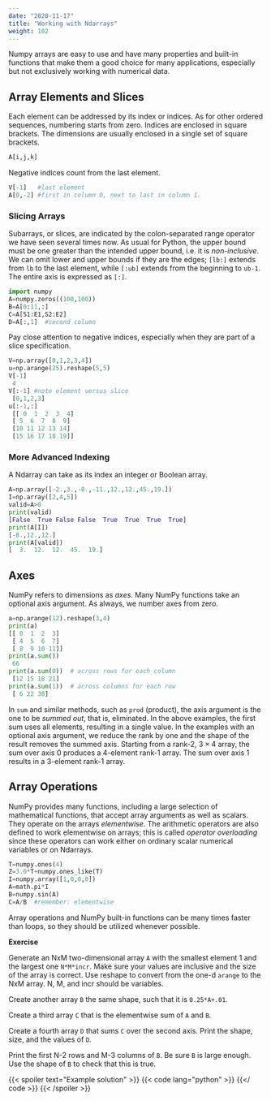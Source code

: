 ```yaml
---
date: "2020-11-17"
title: "Working with Ndarrays"
weight: 102
---
```


Numpy arrays are easy to use and have many properties and built-in functions that make them a good choice for many applications, especially but not exclusively working with numerical data. 

## Array Elements and Slices

Each element can be addressed by its index or indices.  As for other ordered sequences, numbering starts from zero.  Indices are enclosed in square brackets.  The dimensions are usually enclosed in a single set of square brackets.

```python
A[i,j,k]
```

Negative indices count from the last element.

```python
V[-1]   #last element
A[0,-2] #first in column 0, next to last in column 1.
```

### Slicing Arrays

Subarrays, or slices, are indicated by the colon-separated range operator we have seen several times now.   As usual for Python, the upper bound must be one greater than the intended upper bound, i.e. it is _non-inclusive_.  We can omit lower and upper bounds if they are the edges; `[lb:]` extends from `lb` to the last element, while `[:ub]` extends from the beginning to `ub-1`.  The entire axis is expressed as `[:]`.

```python
import numpy
A=numpy.zeros((100,100))
B=A[0:11,:]
C=A[S1:E1,S2:E2]
D=A[:,1]  #second column
```

Pay close attention to negative indices, especially when they are part of a slice specification.

```python
V=np.array([0,1,2,3,4])
u=np.arange(25).reshape(5,5)
V[-1]
 4
V[:-1] #note element versus slice
 [0,1,2,3]  
u[:-1,:]
 [[ 0  1  2  3  4]
 [ 5  6  7  8  9]
 [10 11 12 13 14]
 [15 16 17 18 19]]
```

### More Advanced Indexing

 A Ndarray can take as its index an integer or Boolean array.

```python
A=np.array([-2.,3.,-8.,-11.,12.,12.,45.,19.])
I=np.array([2,4,5])
valid=A>0
print(valid)
[False  True False False  True  True  True  True]
print(A[I])
[-8.,12.,12.]
print(A[valid])
[  3.  12.  12.  45.  19.]
```

## Axes

NumPy refers to dimensions as _axes_.  Many NumPy functions take an optional axis argument.  As always, we number axes from zero.

```python
a=np.arange(12).reshape(3,4)
print(a)
[[ 0  1  2  3]
 [ 4  5  6  7]
 [ 8  9 10 11]]
print(a.sum())
 66
print(a.sum(0))  # across rows for each column
 [12 15 18 21]
print(a.sum(1))  # across columns for each row
 [ 6 22 38]
```
In `sum` and similar methods, such as `prod` (product), the axis argument is the one to be _summed out_, that is, eliminated.  In the above examples, the first sum uses all elements, resulting in a single value.  In the examples with an optional axis argument, we reduce the rank by one and the shape of the result removes the summed axis. Starting from a rank-2, $3 \times 4$ array, the sum over axis 0 produces a 4-element rank-1 array.  The sum over axis 1 results in a 3-element rank-1 array.

## Array Operations

NumPy provides many functions, including a large selection of mathematical functions, that accept array arguments as well as scalars.  They operate on the arrays _elementwise_.  The arithmetic operators are also defined to work elementwise on arrays; this is called _operator overloading_ since these operators can work either on ordinary scalar numerical variables or on Ndarrays.

```python
T=numpy.ones(4)
Z=3.0*T+numpy.ones_like(T)
I=numpy.array([1,0,0,0])
A=math.pi*I
B=numpy.sin(A)
C=A/B  #remember: elementwise
```

Array operations and NumPy built-in functions can be many times faster than loops, so they should be utilized whenever possible.

**Exercise**

Generate an NxM two-dimensional array `A` with the smallest element 1 and the largest one `N*M*incr`.  Make sure your values are inclusive and the size of the array is correct.  Use reshape to convert from the one-d `arange` to the NxM array. N, M, and incr should be variables.

Create another array `B` the same shape, such that it is `0.25*A+.01`.

Create a third array `C` that is the elementwise sum of `A` and `B`.

Create a fourth array `D` that sums `C` over the second axis.  Print the shape, size, and the values of `D`.

Print the first N-2 rows and M-3 columns of `B`. Be sure `B` is large enough. Use the shape of `B` to check that this is true.

{{< spoiler text="Example solution" >}}
{{< code lang="python" >}}
    [](/content/courses/python-introduction/code/exercises/numpy_arrays.py)
{{</ code >}}
{{< /spoiler >}}
